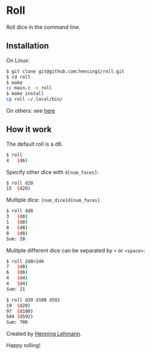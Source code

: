 # Roll

Roll dice in the command line.

## Installation

On Linux:

```bash
$ git clone git@github.com:hensing1/roll.git
$ cd roll
$ make
cc main.c -o roll
$ make install
cp roll ~/.local/bin/
```

On others: see [here](https://fedoraproject.org/workstation/)

## How it work

The default roll is a d6.

```bash
$ roll
4	(d6)
```

Specify other dice with `d[num_faces]`:

```bash
$ roll d20
15	(d20)
```

Multiple dice: `[num_dice]d[num_faces]`

```bash
$ roll 4d8
3	(d8)
1	(d8)
8	(d8)
8	(d8)
Sum: 20
```

Mulitple different dice can be separated by `+` or `<space>`:

```bash
$ roll 2d8+2d4
7	(d8)
6	(d8)
4	(d4)
4	(d4)
Sum: 21

$ roll d20 d100 d592
19	(d20)
97	(d100)
584	(d592)
Sum: 700
```

Created by [Henning Lehmann](https://github.com/hensing1).

Happy rolling!
